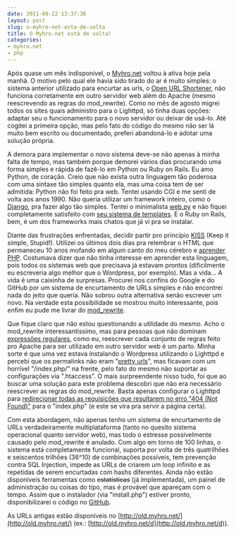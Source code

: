 ```yaml
---
date: 2011-09-22 13:37:36
layout: post
slug: o-myhro-net-esta-de-volta
title: O Myhro.net está de volta!
categories:
- myhro.net
- php
---
```


Após quase um mês indisponível, o [Myhro.net](http://myhro.net/) voltou à ativa hoje pela manhã. O motivo pelo qual ele havia sido tirado do ar é muito simples: o sistema anterior utilizado para encurtar as urls, o [Open URL Shortener](http://rodrigopolo.com/about/open-url-shortener), não funciona corretamente em outro servidor web além do Apache (mesmo reescrevendo as regras do mod_rewrite). Como no mês de agosto migrei todos os sites quais administro para o Lighttpd, só tinha duas opções: adaptar seu o funcionamento para o novo servidor ou deixar de usá-lo. Até cogitei a primeira opção, mas pelo fato do código do mesmo não ser lá muito bem escrito ou documentado, preferi abandoná-lo e adotar uma solução própria.

A demora para implementar o novo sistema deve-se não apenas à minha falta de tempo, mas também porque demorei vários dias procurando uma forma simples e rápida de fazê-lo em Python ou Ruby on Rails. Eu amo Python, de coração. Creio que não exista outra linguagem tão poderosa com uma sintaxe tão simples quanto ela, mas uma coisa tem de ser admitida: Python não foi feito pra web. Tentei usando CGI e me senti de volta aos anos 1990. Não queria utilizar um framework inteiro, como o [Django](https://www.djangoproject.com/), pra fazer algo tão simples. Tentei o minimalista [web.py](http://webpy.org/) e não fiquei completamente satisfeito com [seu sistema de templates](http://webpy.org/docs/0.3/templetor). E o Ruby on Rails, bem, é um dos frameworks mais chatos que já vi pra se instalar.

Diante das frustrações enfrentadas, decidir partir pro princípio [KISS](http://en.wikipedia.org/wiki/KISS_principle) (Keep it simple, Stupid!). Utilizei os últimos dois dias pra relembrar o HTML que permaneceu 10 anos mofando em algum canto do meu cérebro e [aprender PHP](http://php.net/manual/pt_BR/index.php). Costumava dizer que não tinha interesse em aprender esta linguagem, pois todos os sistemas web que precisava já estavam prontos (dificilmente eu escreveria algo melhor que o Wordpress, por exemplo). Mas a vida... A vida é uma caixinha de surpresas. Procurei nos confins do Google e do GitHub por um sistema de encurtamento de URLs simples e não encontrei nada do jeito que queria. Não sobrou outra alternativa senão escrever um novo. Na verdade esta possibilidade se mostrou muito interessante, pois enfim eu pude me livrar do [mod_rewrite](http://httpd.apache.org/docs/current/mod/mod_rewrite.html).

Que fique claro que não estou questionando a utilidade do mesmo. Acho o mod_rewrite interessantíssimo, mas para pessoas que não dominam [expressões regulares](http://labs.hacktoon.com/docs/regex/), como eu, reescrever cada conjunto de regras feito pro Apache para ser utilizado em outro servidor web é um parto. Minha sorte é que uma vez estava instalando o Wordpress utilizando o Lighttpd e percebi que os permalinks não eram "[pretty urls](http://codex.wordpress.org/Using_Permalinks#Using_.22Pretty.22_permalinks)", mas ficavam com um horrível "/index.php/" na frente, pelo fato do mesmo não suportar as configurações via ".htaccess". O mais surpreendente nisso tudo, foi que ao buscar uma solução para este problema descobri que não era necessário reescrever as regras do mod_rewrite. Basta apenas configurar o Lighttpd para [redirecionar todas as requisições que resultarem no erro "404 (Not Found)"](http://chrisjohnston.org/2009/setting-up-a-wordpress-blog-on-lighttpd) para o "index.php" (e este se vira pra servir a página certa).

Com esta abordagem, não apenas tenho um sistema de encurtamento de URLs verdadeiramente multiplataforma (tanto no quesito sistema operacional quanto servidor web), mas todo o estresse possivelmente causado pelo mod_rewrite é anulado. Com algo em torno de 100 linhas, o sistema está completamente funcional, suporta por volta de três quatrilhões e seiscentos trilhões (36^10) de combinações possíveis, tem prevenção contra SQL Injection, impede as URLs de criarem um loop infinito e as repetidas de serem encurtadas com hashs diferentes. Ainda não estão disponíveis ferramentas como <del>estatísticas</del> (já implementada), um painel de administração ou coisas do tipo, mas é provável que apareçam com o tempo. Assim que o instalador (via "install.php") estiver pronto, disponibilizarei o código no [GitHub](https://github.com/myhro).

As URLs antigas estão disponíveis no [http://old.myhro.net/](http://old.myhro.net/) (ex.: [http://old.myhro.net/d](http://old.myhro.net/d)).
